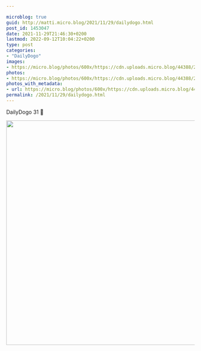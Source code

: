 ```yaml
---

microblog: true
guid: http://matti.micro.blog/2021/11/29/dailydogo.html
post_id: 1453047
date: 2021-11-29T21:46:30+0200
lastmod: 2022-09-12T10:04:22+0200
type: post
categories:
- "DailyDogo"
images:
- https://micro.blog/photos/600x/https://cdn.uploads.micro.blog/44388/2021/a37327f577.jpg
photos:
- https://micro.blog/photos/600x/https://cdn.uploads.micro.blog/44388/2021/a37327f577.jpg
photos_with_metadata:
- url: https://micro.blog/photos/600x/https://cdn.uploads.micro.blog/44388/2021/a37327f577.jpg
permalink: /2021/11/29/dailydogo.html
---
```

DailyDogo 31 🐶

<img src="https://micro.blog/photos/600x/https://blog.martin-haehnel.de/uploads/2021/a37327f577.jpg" width="599" height="600" alt="" />
